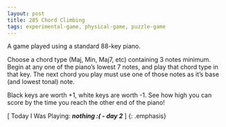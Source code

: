 ```yaml
---
layout: post
title: 285 Chord Climbing
tags: experimental-game, physical-game, puzzle-game
---
```

A game played using a standard 88-key piano.

Choose a chord type (Maj, Min, Maj7, etc) containing 3 notes minimum.  Begin at any one of the piano’s lowest 7 notes, and play that chord type in that key.  The next chord you play must use one of those notes as it’s base (and lowest tonal) note.

Black keys are worth +1, white keys are worth -1.  See how high you can score by the time you reach the other end of the piano!

[ Today I Was Playing: ***nothing :( - day 2*** ]
{: .emphasis}

